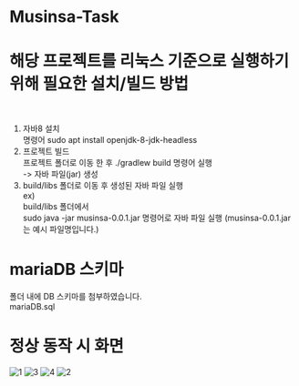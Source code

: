 # Musinsa-Task

# 해당 프로젝트를 리눅스 기준으로 실행하기 위해 필요한 설치/빌드 방법
&nbsp; 
1. 자바8 설치 <br/>
   명령어 sudo apt install openjdk-8-jdk-headless <br/>
2. 프로젝트 빌드 <br/>
   프로젝트 폴더로 이동 한 후 ./gradlew build 명령어 실행 <br/>
   -> 자바 파일(jar) 생성 <br/>
4. build/libs 폴더로 이동 후 생성된 자바 파일 실행 <br/>
   ex) <br/>
   build/libs 폴더에서 <br/>
   sudo java -jar musinsa-0.0.1.jar 명령어로 자바 파일 실행 (musinsa-0.0.1.jar 는 예시 파일명입니다.) <br/>

# mariaDB 스키마
폴더 내에 DB 스키마를 첨부하였습니다.<br/>
mariaDB.sql

# 정상 동작 시 화면
![1](https://github.com/junheoyk95/Musinsa-Task/assets/100138691/b3466c6e-55b6-40a1-a2a2-376f3f749f07)
![3](https://github.com/junheoyk95/Musinsa-Task/assets/100138691/eb17dae4-4979-425f-8ff6-261f9fdf566c)
![4](https://github.com/junheoyk95/Musinsa-Task/assets/100138691/0ad8a2a2-027a-4684-a4c8-a811cd849f9c)
![2](https://github.com/junheoyk95/Musinsa-Task/assets/100138691/babb5387-e17d-4b87-acbe-c221d4e8e5fc)


